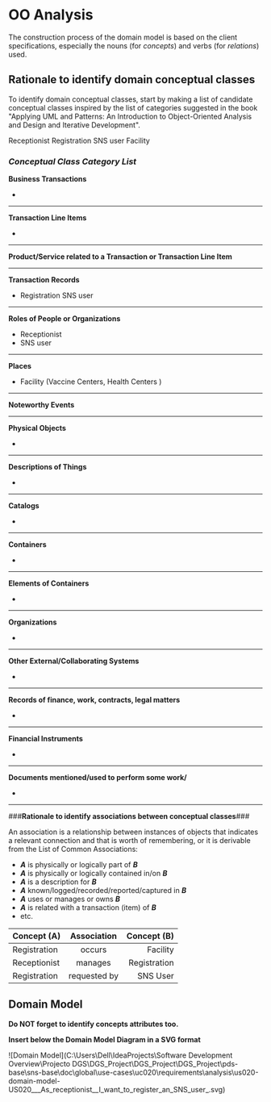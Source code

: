 # OO Analysis #

The construction process of the domain model is based on the client specifications, especially the nouns (for _concepts_) and verbs (for _relations_) used. 

## Rationale to identify domain conceptual classes ##
To identify domain conceptual classes, start by making a list of candidate conceptual classes inspired by the list of categories suggested in the book "Applying UML and Patterns: An Introduction to Object-Oriented Analysis and Design and Iterative Development". 

Receptionist
Registration
SNS user
Facility

### _Conceptual Class Category List_ ###

**Business Transactions**

*

---

**Transaction Line Items**

* 

---

**Product/Service related to a Transaction or Transaction Line Item**


---


**Transaction Records**

*  Registration SNS user

---  


**Roles of People or Organizations**

* Receptionist
* SNS user


---


**Places**

* Facility (Vaccine Centers, Health Centers )


---

**Noteworthy Events**



---


**Physical Objects**

* 

---


**Descriptions of Things**

*  


---


**Catalogs**

*  

---


**Containers**

*  

---


**Elements of Containers**

*  

---


**Organizations**

*  

---

**Other External/Collaborating Systems**

*  


---


**Records of finance, work, contracts, legal matters**

* 

---


**Financial Instruments**

*  

---


**Documents mentioned/used to perform some work/**

* 
---



###**Rationale to identify associations between conceptual classes**###

An association is a relationship between instances of objects that indicates a relevant connection and that is worth of remembering, or it is derivable from the List of Common Associations: 

+ **_A_** is physically or logically part of **_B_**
+ **_A_** is physically or logically contained in/on **_B_**
+ **_A_** is a description for **_B_**
+ **_A_** known/logged/recorded/reported/captured in **_B_**
+ **_A_** uses or manages or owns **_B_**
+ **_A_** is related with a transaction (item) of **_B_**
+ etc.



| Concept (A) 		  | Association   	 |  Concept (B) |
|-----------------|:---------------:|-------------:|
| Registration  	 |     occurs      |     Facility |
| Receptionist  	 |     manages     | Registration |
| Registration  	 |  requested by   |     SNS User |




## Domain Model

**Do NOT forget to identify concepts attributes too.**

**Insert below the Domain Model Diagram in a SVG format**

![Domain Model](C:\Users\Dell\IdeaProjects\Software Development Overview\Projecto DGS\DGS_Project\DGS_Project\DGS_Project\pds-base\sns-base\doc\global\use-cases\uc020\requirements\analysis\us020-domain-model-US020___As_receptionist__I_want_to_register_an_SNS_user_.svg)



